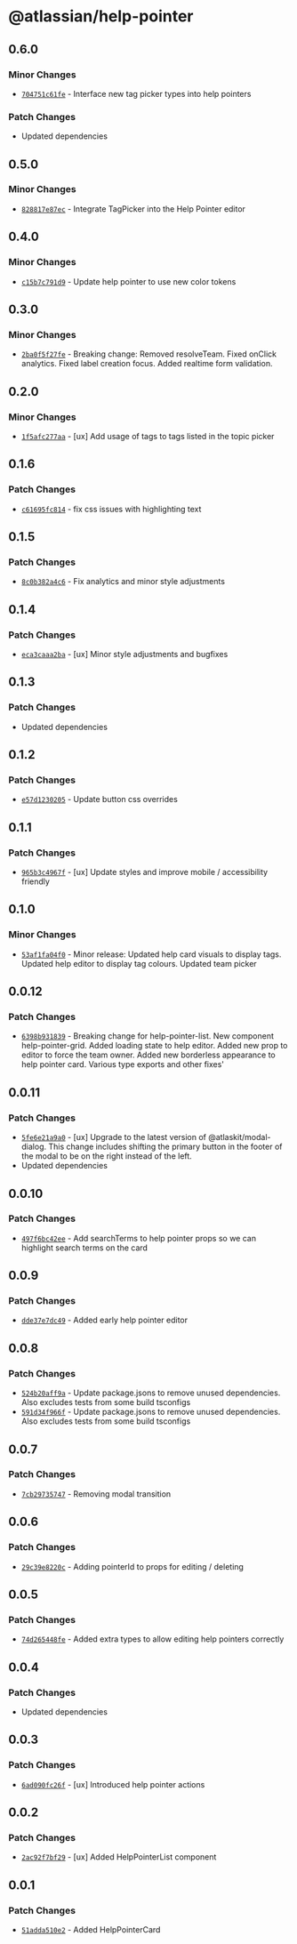 # @atlassian/help-pointer

## 0.6.0

### Minor Changes

- [`704751c61fe`](https://bitbucket.org/atlassian/atlassian-frontend/commits/704751c61fe) - Interface new tag picker types into help pointers

### Patch Changes

- Updated dependencies

## 0.5.0

### Minor Changes

- [`828817e87ec`](https://bitbucket.org/atlassian/atlassian-frontend/commits/828817e87ec) - Integrate TagPicker into the Help Pointer editor

## 0.4.0

### Minor Changes

- [`c15b7c791d9`](https://bitbucket.org/atlassian/atlassian-frontend/commits/c15b7c791d9) - Update help pointer to use new color tokens

## 0.3.0

### Minor Changes

- [`2ba0f5f27fe`](https://bitbucket.org/atlassian/atlassian-frontend/commits/2ba0f5f27fe) - Breaking change: Removed resolveTeam. Fixed onClick analytics. Fixed label creation focus. Added realtime form validation.

## 0.2.0

### Minor Changes

- [`1f5afc277aa`](https://bitbucket.org/atlassian/atlassian-frontend/commits/1f5afc277aa) - [ux] Add usage of tags to tags listed in the topic picker

## 0.1.6

### Patch Changes

- [`c61695fc814`](https://bitbucket.org/atlassian/atlassian-frontend/commits/c61695fc814) - fix css issues with highlighting text

## 0.1.5

### Patch Changes

- [`8c0b382a4c6`](https://bitbucket.org/atlassian/atlassian-frontend/commits/8c0b382a4c6) - Fix analytics and minor style adjustments

## 0.1.4

### Patch Changes

- [`eca3caaa2ba`](https://bitbucket.org/atlassian/atlassian-frontend/commits/eca3caaa2ba) - [ux] Minor style adjustments and bugfixes

## 0.1.3

### Patch Changes

- Updated dependencies

## 0.1.2

### Patch Changes

- [`e57d1230205`](https://bitbucket.org/atlassian/atlassian-frontend/commits/e57d1230205) - Update button css overrides

## 0.1.1

### Patch Changes

- [`965b3c4967f`](https://bitbucket.org/atlassian/atlassian-frontend/commits/965b3c4967f) - [ux] Update styles and improve mobile / accessibility friendly

## 0.1.0

### Minor Changes

- [`53af1fa04f0`](https://bitbucket.org/atlassian/atlassian-frontend/commits/53af1fa04f0) - Minor release: Updated help card visuals to display tags. Updated help editor to display tag colours. Updated team picker

## 0.0.12

### Patch Changes

- [`6398b931839`](https://bitbucket.org/atlassian/atlassian-frontend/commits/6398b931839) - Breaking change for help-pointer-list. New component help-pointer-grid. Added loading state to help editor. Added new prop to editor to force the team owner. Added new borderless appearance to help pointer card. Various type exports and other fixes'

## 0.0.11

### Patch Changes

- [`5fe6e21a9a0`](https://bitbucket.org/atlassian/atlassian-frontend/commits/5fe6e21a9a0) - [ux] Upgrade to the latest version of @atlaskit/modal-dialog. This change includes shifting the primary button in the footer of the modal to be on the right instead of the left.
- Updated dependencies

## 0.0.10

### Patch Changes

- [`497f6bc42ee`](https://bitbucket.org/atlassian/atlassian-frontend/commits/497f6bc42ee) - Add searchTerms to help pointer props so we can highlight search terms on the card

## 0.0.9

### Patch Changes

- [`dde37e7dc49`](https://bitbucket.org/atlassian/atlassian-frontend/commits/dde37e7dc49) - Added early help pointer editor

## 0.0.8

### Patch Changes

- [`524b20aff9a`](https://bitbucket.org/atlassian/atlassian-frontend/commits/524b20aff9a) - Update package.jsons to remove unused dependencies. Also excludes tests from some build tsconfigs
- [`591d34f966f`](https://bitbucket.org/atlassian/atlassian-frontend/commits/591d34f966f) - Update package.jsons to remove unused dependencies. Also excludes tests from some build tsconfigs

## 0.0.7

### Patch Changes

- [`7cb29735747`](https://bitbucket.org/atlassian/atlassian-frontend/commits/7cb29735747) - Removing modal transition

## 0.0.6

### Patch Changes

- [`29c39e8220c`](https://bitbucket.org/atlassian/atlassian-frontend/commits/29c39e8220c) - Adding pointerId to props for editing / deleting

## 0.0.5

### Patch Changes

- [`74d265448fe`](https://bitbucket.org/atlassian/atlassian-frontend/commits/74d265448fe) - Added extra types to allow editing help pointers correctly

## 0.0.4

### Patch Changes

- Updated dependencies

## 0.0.3

### Patch Changes

- [`6ad090fc26f`](https://bitbucket.org/atlassian/atlassian-frontend/commits/6ad090fc26f) - [ux] Introduced help pointer actions

## 0.0.2

### Patch Changes

- [`2ac92f7bf29`](https://bitbucket.org/atlassian/atlassian-frontend/commits/2ac92f7bf29) - [ux] Added HelpPointerList component

## 0.0.1

### Patch Changes

- [`51adda510e2`](https://bitbucket.org/atlassian/atlassian-frontend/commits/51adda510e2) - Added HelpPointerCard
